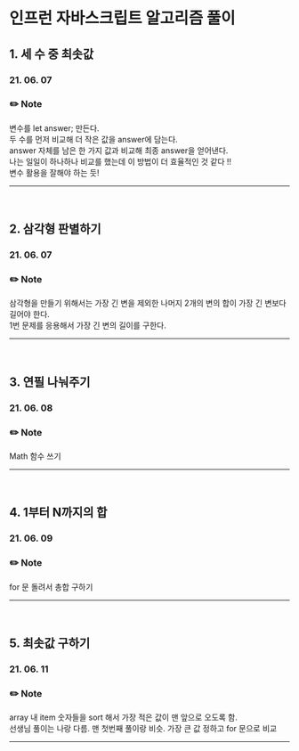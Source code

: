 # 인프런 자바스크립트 알고리즘 풀이

## 1. 세 수 중 최솟값

### 21. 06. 07

### ✏️ Note

변수를 let answer; 만든다.  
두 수를 먼저 비교해 더 작은 값을 answer에 담는다.  
answer 자체를 남은 한 가지 값과 비교해 최종 answer을 얻어낸다.  
나는 일일이 하나하나 비교를 했는데 이 방법이 더 효율적인 것 같다 !!  
변수 활용을 잘해야 하는 듯!

---

</br>

## 2. 삼각형 판별하기

### 21. 06. 07

### ✏️ Note

삼각형을 만들기 위해서는 가장 긴 변을 제외한 나머지 2개의 변의 합이 가장 긴 변보다 길어야 한다.  
1번 문제를 응용해서 가장 긴 변의 길이를 구한다.

---

</br>

## 3. 연필 나눠주기

### 21. 06. 08

### ✏️ Note

Math 함수 쓰기

---

</br>

## 4. 1부터 N까지의 합

### 21. 06. 09

### ✏️ Note

for 문 돌려서 총합 구하기

---

</br>

## 5. 최솟값 구하기

### 21. 06. 11

### ✏️ Note

array 내 item 숫자들을 sort 해서 가장 적은 값이 맨 앞으로 오도록 함.  
선생님 풀이는 나랑 다름. 맨 첫번째 풀이랑 비슷. 가장 큰 값 정하고 for 문으로 비교

---

</br>
